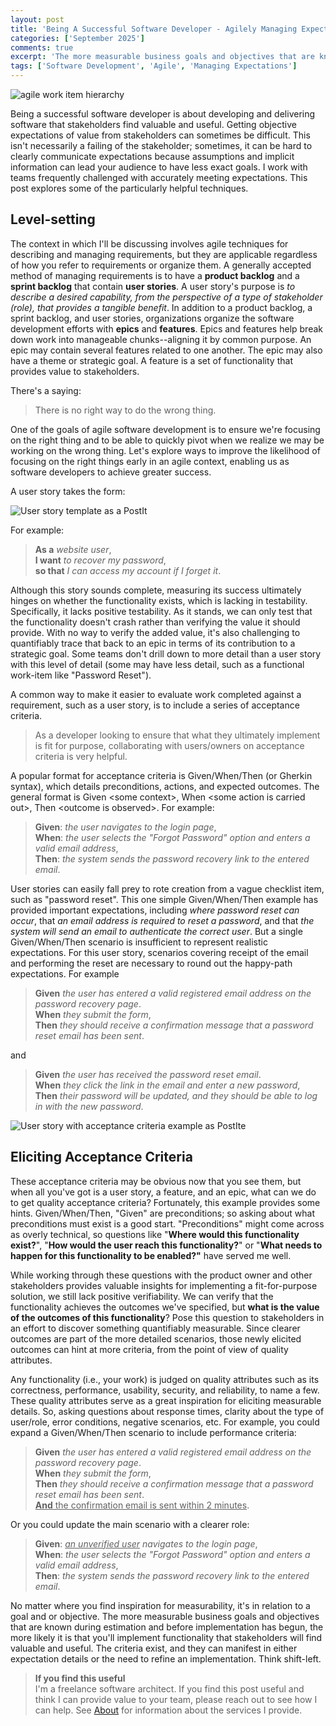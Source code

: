 ```yaml
---
layout: post
title: 'Being A Successful Software Developer - Agilely Managing Expectations'
categories: ['September 2025']
comments: true
excerpt: 'The more measurable business goals and objectives that are known during estimation and before implementation has begun, the more likely it is that you''ll implement functionality that stakeholders will find valuable and useful.'
tags: ['Software Development', 'Agile', 'Managing Expectations']
---
```

![agile work item hierarchy](../assets/agile-work-items.png)

Being a successful software developer is about developing and delivering software that stakeholders find valuable and useful. Getting objective expectations of value from stakeholders can sometimes be difficult. This isn't necessarily a failing of the stakeholder; sometimes, it can be hard to clearly communicate expectations because assumptions and implicit information can lead your audience to have less exact goals. I work with teams frequently challenged with accurately meeting expectations. This post explores some of the particularly helpful techniques.

## Level-setting

The context in which I'll be discussing involves agile techniques for describing and managing requirements, but they are applicable regardless of how you refer to requirements or organize them. A generally accepted method of managing requirements is to have a **product backlog** and a **sprint backlog** that contain **user stories**. A user story's purpose is *to describe a desired capability, from the perspective of a type of stakeholder (role), that provides a tangible benefit*. In addition to a product backlog, a sprint backlog, and user stories, organizations organize the software development efforts with **epics** and **features**. Epics and features help break down work into manageable chunks--aligning it by common purpose. An epic may contain several features related to one another. The epic may also have a theme or strategic goal. A feature is a set of functionality that provides value to stakeholders.

There's a saying:

> There is no right way to do the wrong thing.

One of the goals of agile software development is to ensure we're focusing on the right thing and to be able to quickly pivot when we realize we may be working on the wrong thing. Let's explore ways to improve the likelihood of focusing on the right things early in an agile context, enabling us as software developers to achieve greater success.

A user story takes the form:

![User story template as a PostIt](../assets/user-story-postit.png)

For example:
>**As a** *website user*,  
>**I want** *to recover my password*,  
>**so that** *I can access my account if I forget it*.

Although this story sounds complete, measuring its success ultimately hinges on whether the functionality exists, which is lacking in testability. Specifically, it lacks positive testability. As it stands, we can only test that the functionality doesn't crash rather than verifying the value it should provide. With no way to verify the added value, it's also challenging to quantifiably trace that back to an epic in terms of its contribution to a strategic goal. Some teams don't drill down to more detail than a user story with this level of detail (some may have less detail, such as a functional work-item like "Password Reset").

A common way to make it easier to evaluate work completed against a requirement, such as a user story, is to include a series of acceptance criteria.

>As a developer looking to ensure that what they ultimately implement is fit for purpose, collaborating with users/owners on acceptance criteria is very helpful.

A popular format for acceptance criteria is Given/When/Then (or Gherkin syntax), which details preconditions, actions, and expected outcomes. The general format is
Given &lt;some context&gt;, When &lt;some action is carried out&gt;, Then &lt;outcome is observed&gt;. For example:

> **Given**: *the user navigates to the login page*,  
> **When**: *the user selects the "Forgot Password" option and enters a valid email address*,  
> **Then**: *the system sends the password recovery link to the entered email*. 

User stories can easily fall prey to rote creation from a vague checklist item, such as "password reset". This one simple Given/When/Then example has provided important expectations, including *where password reset can occur*, that *an email address is required to reset a password*, and that *the system will send an email to authenticate the correct user*. But a single Given/When/Then scenario is insufficient to represent realistic expectations. For this user story, scenarios covering receipt of the email and performing the reset are necessary to round out the happy-path expectations. For example
> **Given** _the user has entered a valid registered email address on the password recovery page_.  
> **When** _they submit the form_,  
> **Then** _they should receive a confirmation message that a password reset email has been sent_.

and

> **Given** _the user has received the password reset email_.  
> **When** _they click the link in the email and enter a new password_,  
> **Then** _their password will be updated, and they should be able to log in with the new password_.

![User story with acceptance criteria example as PostIte](../assets/user-story-with-acceptance-criteria-postit.png)
## Eliciting Acceptance Criteria  

These acceptance criteria may be obvious now that you see them, but when all you've got is a user story, a feature, and an epic, what can we do to get quality acceptance criteria? Fortunately, this example provides some hints. Given/When/Then, "Given" are preconditions; so asking about what preconditions must exist is a good start. "Preconditions" might come across as overly technical, so questions like "**Where would this functionality exist?**", "**How would the user reach this functionality?**" or "**What needs to happen for this functionality to be enabled?"** have served me well.

While working through these questions with the product owner and other stakeholders provides valuable insights for implementing a fit-for-purpose solution, we still lack positive verifiability. We can verify that the functionality achieves the outcomes we've specified, but **what is the value of the outcomes of this functionality**? Pose this question to stakeholders in an effort to discover something quantifiably measurable. Since clearer outcomes are part of the more detailed scenarios, those newly elicited outcomes can hint at more criteria, from the point of view of quality attributes.

Any functionality (i.e., your work) is judged on quality attributes such as its correctness, performance, usability, security, and reliability, to name a few. These quality attributes serve as a great inspiration for eliciting measurable details. So, asking questions about response times, clarity about the type of user/role, error conditions, negative scenarios, etc. For example, you could expand a Given/When/Then scenario to include performance criteria:
> **Given** _the user has entered a valid registered email address on the password recovery page_.  
> **When** _they submit the form_,  
> **Then** _they should receive a confirmation message that a password reset email has been sent_.  
> <u>**And** the confirmation email is sent within 2 minutes</u>.

Or you could update the main scenario with a clearer role:
> **Given**: _<u>an unverified user</u> navigates to the login page_,  
> **When**: _the user selects the "Forgot Password" option and enters a valid email address_,  
> **Then**: _the system sends the password recovery link to the entered email_. 

No matter where you find inspiration for measurability, it's in relation to a goal and or objective. The more measurable business goals and objectives that are known during estimation and before implementation has begun, the more likely it is that you'll implement functionality that stakeholders will find valuable and useful. The criteria exist, and they can manifest in either expectation details or the need to refine an implementation. Think shift-left.

> **If you find this useful**  
> I'm a freelance software architect. If you find this post useful and think I can provide value to your team, please reach out to see how I can help. See [About](/about) for information about the services I provide.
<!-- Calendly inline widget begin -->
<div class="calendly-inline-widget" data-url="https://calendly.com/peterritchie/client-meet-greet-zoom" style="min-width:320px;height:700px;"></div>
<script type="text/javascript" src="https://assets.calendly.com/assets/external/widget.js" async></script>
<!-- Calendly inline widget end -->